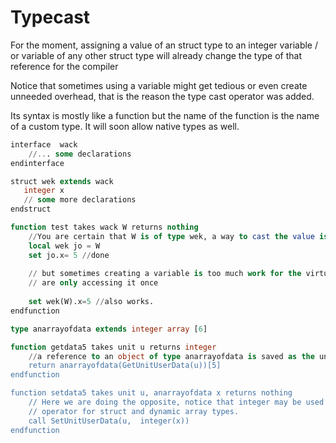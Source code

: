 # Typecast

For the moment, assigning a value of an struct type to an integer variable / or variable of any other struct type
will already change the type of that reference for the compiler

Notice that sometimes using a variable might get tedious or even create unneeded overhead, that is the reason the
type cast operator was added.

Its syntax is mostly like a function but the name of the function is the name of a custom type. It will soon allow
native types as well.

```sql
interface  wack
    //... some declarations
endinterface

struct wek extends wack
   integer x
   // some more declarations
endstruct

function test takes wack W returns nothing
    //You are certain that W is of type wek, a way to cast the value is:
    local wek jo = W
    set jo.x= 5 //done
    
    // but sometimes creating a variable is too much work for the virtual machine and you
    // are only accessing it once 
    
    set wek(W).x=5 //also works.
endfunction

type anarrayofdata extends integer array [6]

function getdata5 takes unit u returns integer
    //a reference to an object of type anarrayofdata is saved as the unit's custom value
    return anarrayofdata(GetUnitUserData(u))[5]
endfunction

function setdata5 takes unit u, anarrayofdata x returns nothing
    // Here we are doing the opposite, notice that integer may be used as a type cast
    // operator for struct and dynamic array types.
    call SetUnitUserData(u,  integer(x))
endfunction
```